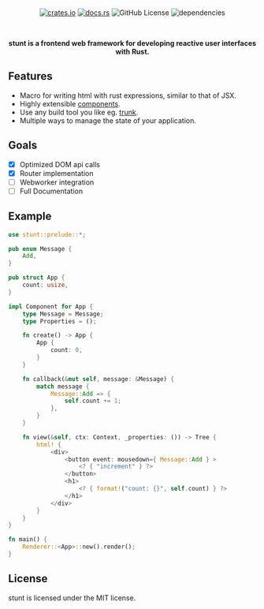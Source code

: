 
<div align="center">
<br>

[![crates.io](https://img.shields.io/badge/crates.io-stunt-red?style=flat-square&logo=none)](https://crates.io/crates/stunt)
[![docs.rs](https://img.shields.io/badge/docs.rs-stunt-green?style=flat-square&logo=none)](https://docs.rs/stunt)
![GitHub License](https://img.shields.io/badge/license-MIT-red?style=flat-square&logo=none)
![dependencies](https://deps.rs/repo/github/proxin187/stunt/status.svg?style=flat-square)

<br>

<strong>stunt is a frontend web framework for developing reactive user interfaces with Rust.</strong>
</div>

## Features

* Macro for writing html with rust expressions, similar to that of JSX.
* Highly extensible [components](#component).
* Use any build tool you like eg. [trunk](https://trunkrs.dev/).
* Multiple ways to manage the state of your application.

## Goals

- [x] Optimized DOM api calls
- [x] Router implementation
- [ ] Webworker integration
- [ ] Full Documentation

## Example
```rust
use stunt::prelude::*;

pub enum Message {
    Add,
}

pub struct App {
    count: usize,
}

impl Component for App {
    type Message = Message;
    type Properties = ();

    fn create() -> App {
        App {
            count: 0,
        }
    }

    fn callback(&mut self, message: &Message) {
        match message {
            Message::Add => {
                self.count += 1;
            },
        }
    }

    fn view(&self, ctx: Context, _properties: ()) -> Tree {
        html! {
            <div>
                <button event: mousedown={ Message::Add } >
                    <? { "increment" } ?>
                </button>
                <h1>
                    <? { format!("count: {}", self.count) } ?>
                </h1>
            </div>
        }
    }
}

fn main() {
    Renderer::<App>::new().render();
}

```

## License
stunt is licensed under the MIT license.


